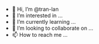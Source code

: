 - 👋 Hi, I’m @tran-lan
- 👀 I’m interested in ...
- 🌱 I’m currently learning ...
- 💞️ I’m looking to collaborate on ...
- 📫 How to reach me ...

<!---
tran-lan/tran-lan is a ✨ special ✨ repository because its `README.md` (this file) appears on your GitHub profile.
You can click the Preview link to take a look at your changes.
--->
